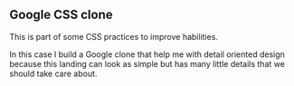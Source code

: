 ## Google CSS clone
This is part of some CSS practices to improve habilities.

In this case I build a Google clone that help me with detail oriented design because this landing can look as simple but has many little details that we should take care about. 

